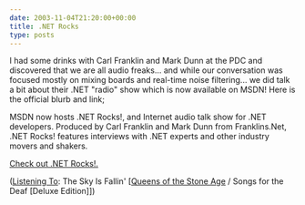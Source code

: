 ```yaml
---
date: 2003-11-04T21:20:00+00:00
title: .NET Rocks
type: posts
---
```

I had some drinks with Carl Franklin and Mark Dunn at the PDC and discovered that we are all audio freaks... and while our conversation was focused mostly on mixing boards and real-time noise filtering... we did talk a bit about their .NET "radio" show which is now available on MSDN!
Here is the official blurb and link;

MSDN now hosts .NET Rocks!, and Internet audio talk show for .NET developers. Produced by Carl Franklin and Mark Dunn from Franklins.Net, .NET Rocks! features interviews with .NET experts and other industry movers and shakers.

[Check out .NET Rocks!.](http://msdn.microsoft.com/dotnetrocks/) </ul>




  ([Listening To](https://learn.microsoft.com/en-us/previous-versions/dotnet/articles/ms973230(v=msdn.10)): The Sky Is Fallin' [[Queens of the Stone Age](http://www.windowsmedia.com/mg/search.asp?srch=Queens+of+the+Stone+Age) / Songs for the Deaf [Deluxe Edition]])
